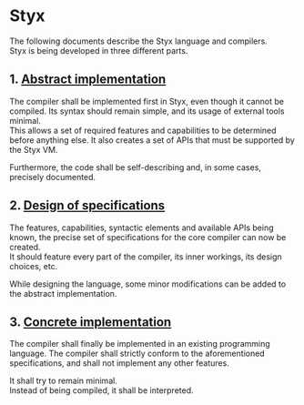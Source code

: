 Styx
====

The following documents describe the Styx language and compilers.  
Styx is being developed in three different parts.

## 1. [Abstract implementation](./lib)
The compiler shall be implemented first in Styx, even though it cannot be compiled. Its syntax should remain simple, and its usage of external tools minimal.  
This allows a set of required features and capabilities to be determined before anything else. It also creates a set of APIs that must be supported by the Styx VM.

Furthermore, the code shall be self-describing and, in some cases, precisely documented.

## 2. [Design of specifications](./docs/specs/README.md)
The features, capabilities, syntactic elements and available APIs being known, the precise set of specifications for the core compiler can now be created.  
It should feature every part of the compiler, its inner workings, its design choices, etc.

While designing the language, some minor modifications can be added to the abstract implementation.

## 3. [Concrete implementation](./docs/impl/README.md)
The compiler shall finally be implemented in an existing programming language. The compiler shall strictly conform to the aforementioned specifications, and shall not implement any other features.

It shall try to remain minimal.  
Instead of being compiled, it shall be interpreted.
